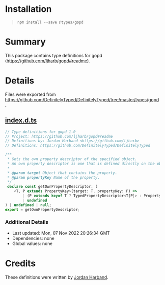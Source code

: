 # Installation
> `npm install --save @types/gopd`

# Summary
This package contains type definitions for gopd (https://github.com/ljharb/gopd#readme).

# Details
Files were exported from https://github.com/DefinitelyTyped/DefinitelyTyped/tree/master/types/gopd.
## [index.d.ts](https://github.com/DefinitelyTyped/DefinitelyTyped/tree/master/types/gopd/index.d.ts)
````ts
// Type definitions for gopd 1.0
// Project: https://github.com/ljharb/gopd#readme
// Definitions by: Jordan Harband <https://github.com/ljharb>
// Definitions: https://github.com/DefinitelyTyped/DefinitelyTyped

/**
 * Gets the own property descriptor of the specified object.
 * An own property descriptor is one that is defined directly on the object and is not inherited from the object's prototype.
 *
 * @param target Object that contains the property.
 * @param propertyKey Name of the property.
 */
 declare const getOwnPropertyDescriptor: (
    <T, P extends PropertyKey>(target: T, propertyKey: P) =>
        | (P extends keyof T ? TypedPropertyDescriptor<T[P]> : PropertyDescriptor)
        | undefined
) | undefined | null;
export = getOwnPropertyDescriptor;

````

### Additional Details
 * Last updated: Mon, 07 Nov 2022 20:26:34 GMT
 * Dependencies: none
 * Global values: none

# Credits
These definitions were written by [Jordan Harband](https://github.com/ljharb).
